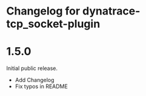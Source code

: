 # Changelog for dynatrace-tcp_socket-plugin

# 1.5.0

Initial public release.

- Add Changelog
- Fix typos in README
